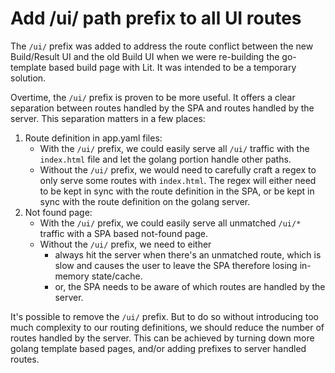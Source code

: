 # Add /ui/ path prefix to all UI routes

The `/ui/` prefix was added to address the route conflict between the new
Build/Result UI and the old Build UI when we were re-building the go-template
based build page with Lit. It was intended to be a temporary solution.

Overtime, the `/ui/` prefix is proven to be more useful. It offers a clear
separation between routes handled by the SPA and routes handled by the server.
This separation matters in a few places:

1. Route definition in app.yaml files:
   * With the `/ui/` prefix, we could easily serve all `/ui/` traffic with the
     `index.html` file and let the golang portion handle other paths.
   * Without the `/ui/` prefix, we would need to carefully craft a regex to only
     serve some routes with `index.html`. The regex will either need to be kept
     in sync with the route definition in the SPA, or be kept in sync with the
     route definition on the golang server.
2. Not found page:
   * With the `/ui/` prefix, we could easily serve all unmatched `/ui/*` traffic
     with a SPA based not-found page.
   * Without the `/ui/` prefix, we need to either
      * always hit the server when there's an unmatched route, which is slow and
        causes the user to leave the SPA therefore losing in-memory state/cache.
      * or, the SPA needs to be aware of which routes are handled by the server.


It's possible to remove the `/ui/` prefix. But to do so without introducing too
much complexity to our routing definitions, we should reduce the number of
routes handled by the server. This can be achieved by turning down more golang
template based pages, and/or adding prefixes to server handled routes.
